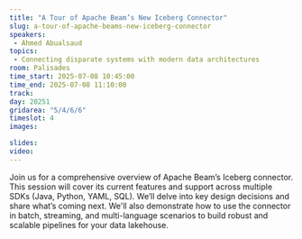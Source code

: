 ```yaml
---
title: "A Tour of Apache Beam’s New Iceberg Connector"
slug: a-tour-of-apache-beams-new-iceberg-connector
speakers:
 - Ahmed Abualsaud
topics:
 - Connecting disparate systems with modern data architectures
room: Palisades
time_start: 2025-07-08 10:45:00
time_end: 2025-07-08 11:10:00
track: 
day: 20251
gridarea: "5/4/6/6"
timeslot: 4
images: 

slides:
video: 
---
```


Join us for a comprehensive overview of Apache Beam’s Iceberg connector. This session will cover its current features and support across multiple SDKs (Java, Python, YAML, SQL). We’ll delve into key design decisions and share what’s coming next. We'll also demonstrate how to use the connector in batch, streaming, and multi-language scenarios to build robust and scalable pipelines for your data lakehouse.